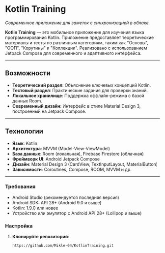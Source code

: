 # Kotlin Training

*Современное приложение для заметок с синхронизацией в облаке.*

**Kotlin Training** — это мобильное приложение для изучения языка программирования Kotlin. Приложение предоставляет теоретические материалы и тесты по различным категориям, таким как "Основы", "ООП", "Корутины" и "Коллекции". Реализовано с использованием Jetpack Compose для современного и адаптивного интерфейса.

---

## Возможности

- **Теоретический раздел**: Объяснение ключевых концепций Kotlin.
- **Тестовый раздел**: Практические задания для проверки знаний.
- **Локальное хранилище**: Поддержка оффлайн-режима с базой данных Room.
- **Современный дизайн**: Интерфейс в стиле Material Design 3, построенный на Jetpack Compose.


---

## Технологии

- **Язык**: Kotlin
- **Архитектура**: MVVM (Model-View-ViewModel)
- **База данных**: Room (локальная), Firebase Firestore (облачная)
- **Фреймворк UI**: Android Jetpack Compose
- **Дизайн**: Material Design 3 (CardView, TextInputLayout, MaterialButton)
- **Зависимости**: Coroutines, Compose, ROOM, MVVM и др.

---

### Требования
- Android Studio (рекомендуется последняя версия)
- Android SDK: API 28+ (Android 9.0 и выше)
- Kotlin: 1.9.0 или новее
- Устройство или эмулятор с Android API 28+ (Lollipop и выше)

### Настройка
1. **Клонируйте репозиторий**:
   ```bash
   https://github.com/Mikle-04/KotlinTraining.git